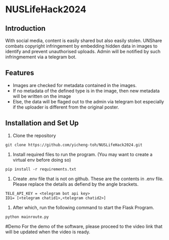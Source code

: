 # NUSLifeHack2024

## Introduction
With social media, content is easily shared but also easily stolen. UNShare combats copyright infringement by embedding hidden data in images to identify and prevent unauthorised uploads. Admin will be notified by such infringmement via a telegram bot.

## Features
- Images are checked for metadata contained in the images.
- If no metadata of the defined type is in the image, then new metadata will be written on the image
- Else, the data will be flaged out to the admin via telegram bot especially if the uploader is different from the original poster.

## Installation and Set Up
1. Clone the repository
```
git clone https://github.com/yicheng-toh/NUSLifeHack2024.git
```
1. Install required files to run the program. (You may want to create a virtual env before doing so)
```
pip install -r requirements.txt
```
1. Create .env file that is not on github.
These are the contents in .env file. Please replace the details as defiend by the angle brackets.
```
TELE_API_KEY = <telegram bot api key>
ID1= [<telegram chatid1>,<telegram chatid2>]
```
1. After which, run the following command to start the Flask Program.
```
python mainroute.py
```

#Demo
For the demo of the software, please proceed to the video link that will be updated when the video is ready.
